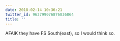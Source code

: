 ```yaml
---
date: 2018-02-14 10:36:21
twitter_id: 963799076876836864
title: ''
---
```




AFAIK they have FS South(east), so I would think so.
